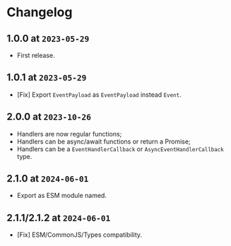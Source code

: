 # Changelog

## 1.0.0 at `2023-05-29`

- First release.

## 1.0.1 at `2023-05-29`

- [Fix] Export `EventPayload` as `EventPayload` instead `Event`.

## 2.0.0 at `2023-10-26`

- Handlers are now regular functions;
- Handlers can be async/await functions or return a Promise;
- Handlers can be a `EventHandlerCallback` or `AsyncEventHandlerCallback` type.

## 2.1.0 at `2024-06-01`

- Export as ESM module named.

## 2.1.1/2.1.2 at `2024-06-01`

- [Fix] ESM/CommonJS/Types compatibility.
